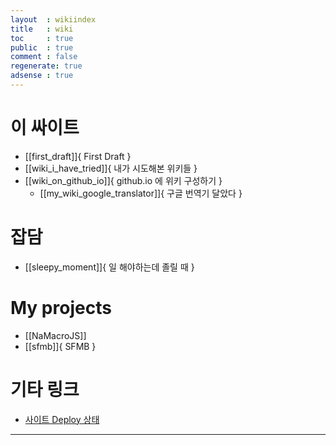 ```yaml
---
layout  : wikiindex
title   : wiki
toc     : true
public  : true
comment : false
regenerate: true
adsense : true
---
```


# 이 싸이트

* [[first_draft]]{ First Draft }
* [[wiki_i_have_tried]]{ 내가 시도해본 위키들 }
* [[wiki_on_github_io]]{ github.io 에 위키 구성하기 }
	* [[my_wiki_google_translator]]{ 구글 번역기 달았다 }

# 잡담

* [[sleepy_moment]]{ 일 해야하는데 졸릴 때 }

# My projects

* [[NaMacroJS]]
* [[sfmb]]{ SFMB }

# 기타 링크

* [사이트 Deploy 상태]( https://github.com/neoarc/neoarc.github.io/deployments/activity_log?environment=github-pages )

---

<!--
## blog posts
<div>
    <ul>
{% for post in site.posts %}
    {% if post.public != false %}
        <li>
            <a class="post-link" href="{{ post.url | prepend: site.baseurl }}">
                {{ post.title }}
            </a>
        </li>
    {% endif %}
{% endfor %}
    </ul>
</div>
-->
